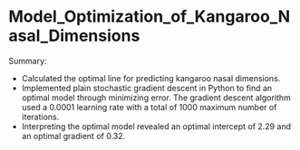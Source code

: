 # Model_Optimization_of_Kangaroo_Nasal_Dimensions

Summary:

*	Calculated the optimal line for predicting kangaroo nasal dimensions.
*	Implemented plain stochastic gradient descent in Python to find an optimal model through minimizing error. The gradient descent algorithm used a 0.0001 learning rate with a total of 1000 maximum number of iterations.
*	Interpreting the optimal model revealed an optimal intercept of 2.29 and an optimal gradient of 0.32.
